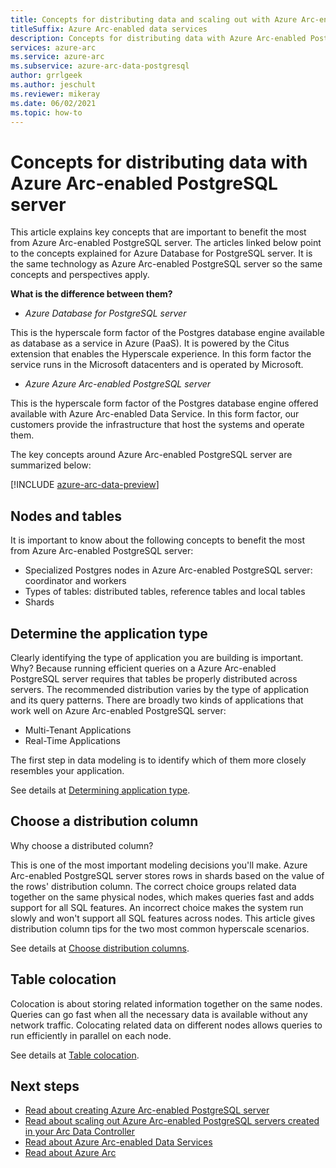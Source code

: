 ```yaml
---
title: Concepts for distributing data and scaling out with Azure Arc-enabled PostgreSQL server
titleSuffix: Azure Arc-enabled data services
description: Concepts for distributing data with Azure Arc-enabled PostgreSQL server
services: azure-arc
ms.service: azure-arc
ms.subservice: azure-arc-data-postgresql 
author: grrlgeek
ms.author: jeschult
ms.reviewer: mikeray
ms.date: 06/02/2021
ms.topic: how-to
---
```


# Concepts for distributing data with Azure Arc-enabled PostgreSQL server

This article explains key concepts that are important to benefit the most from Azure Arc-enabled PostgreSQL server.
The articles linked below point to the concepts explained for Azure Database for PostgreSQL server. It is the same technology as Azure Arc-enabled PostgreSQL server so the same concepts and perspectives apply.

**What is the difference between them?**
- _Azure Database for PostgreSQL server_

This is the hyperscale form factor of the Postgres database engine available as database as a service in Azure (PaaS). It is powered by the Citus extension that enables the Hyperscale experience. In this form factor the service runs in the Microsoft datacenters and is operated by Microsoft.

- _Azure Azure Arc-enabled PostgreSQL server_

This is the hyperscale form factor of the Postgres database engine offered available with Azure Arc-enabled Data Service. In this form factor, our customers provide the infrastructure that host the systems and operate them.

The key concepts around Azure Arc-enabled PostgreSQL server are summarized below:

[!INCLUDE [azure-arc-data-preview](../../../includes/azure-arc-data-preview.md)]

## Nodes and tables
It is important to know about the following concepts to benefit the most from Azure Arc-enabled PostgreSQL server:
- Specialized Postgres nodes in Azure Arc-enabled PostgreSQL server: coordinator and workers
- Types of tables: distributed tables, reference tables and local tables
- Shards

## Determine the application type
Clearly identifying the type of application you are building is important. Why? 
Because running efficient queries on a Azure Arc-enabled PostgreSQL server requires that tables be properly distributed across servers. 
The recommended distribution varies by the type of application and its query patterns. There are broadly two kinds of applications that work well on Azure Arc-enabled PostgreSQL server:
- Multi-Tenant Applications
- Real-Time Applications

The first step in data modeling is to identify which of them more closely resembles your application.

See details at [Determining application type](../../postgresql/hyperscale/howto-app-type.md).


## Choose a distribution column
Why choose a distributed column?

This is one of the most important modeling decisions you'll make. Azure Arc-enabled PostgreSQL server stores rows in shards based on the value of the rows' distribution column. The correct choice groups related data together on the same physical nodes, which makes queries fast and adds support for all SQL features. 
An incorrect choice makes the system run slowly and won't support all SQL features across nodes. This article gives distribution column tips for the two most common hyperscale scenarios.

See details at [Choose distribution columns](../../postgresql/hyperscale/howto-choose-distribution-column.md).


## Table colocation

Colocation is about storing related information together on the same nodes. 
Queries can go fast when all the necessary data is available without any network traffic. Colocating related data on different nodes allows queries to run efficiently in parallel on each node.

See details at [Table colocation](../../postgresql/hyperscale/concepts-colocation.md).


## Next steps
- [Read about creating Azure Arc-enabled PostgreSQL server](create-postgresql-hyperscale-server-group.md)
- [Read about scaling out Azure Arc-enabled PostgreSQL servers created in your Arc Data Controller](scale-out-in-postgresql-hyperscale-server-group.md)
- [Read about Azure Arc-enabled Data Services](https://azure.microsoft.com/services/azure-arc/hybrid-data-services)
- [Read about Azure Arc](https://aka.ms/azurearc)
